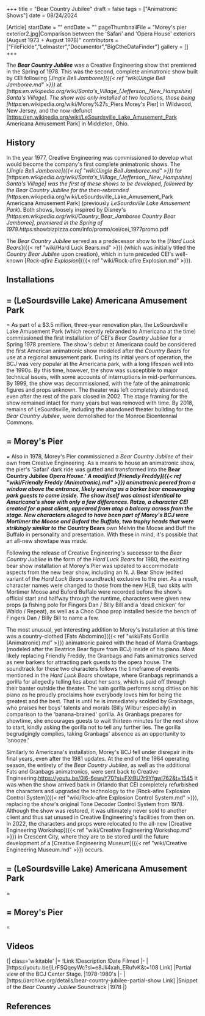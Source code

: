 +++
title = "Bear Country Jubilee"
draft = false
tags = ["Animatronic Shows"]
date = 08/24/2024

[Article]
startDate = ""
endDate = ""
pageThumbnailFile = "Morey's pier exterior2.jpg|Comparison between the 'Safari' and 'Opera House' exteriors (August 1973 + August 1978)"
contributors = ["FileFickle","Lelmaster","Documentor","BigCtheDataFinder"]
gallery = []
+++


The <b><i>Bear Country Jubilee</b></i> was a Creative Engineering show that premiered in the Spring of 1978. This was the second, complete animatronic show built by CEI following <i>[Jingle Bell Jamboree]({{< ref "wiki/Jingle Bell Jamboree.md" >}})</i> at [https:<i>en.wikipedia.org/wiki/Santa's_Village_(Jefferson,_New_Hampshire) Santa's Village]. The show was only installed at two locations, those being [https:</i>en.wikipedia.org/wiki/Morey%27s_Piers Morey's Pier] in Wildwood, New Jersey, and the now-defunct [https://en.wikipedia.org/wiki/LeSourdsville_Lake_Amusement_Park Americana Amusement Park] in Middleton, Ohio.

<h2> History </h2>
In the year 1977, Creative Engineering was commissioned to develop what would become the company's first complete animatronic shows. The <i>[Jingle Bell Jamboree]({{< ref "wiki/Jingle Bell Jamboree.md" >}})</i> for [https:<i>en.wikipedia.org/wiki/Santa's_Village_(Jefferson,_New_Hampshire) Santa's Village] was the first of these shows to be developed, followed by the Bear Country Jubilee for the then-rebranded [https:</i>en.wikipedia.org/wiki/LeSourdsville_Lake_Amusement_Park Americana Amusement Park] (previously <i>LeSourdsville Lake Amusement Park</i>). Both shows, loosely inspired by Disney's <i>[https:<i>en.wikipedia.org/wiki/Country_Bear_Jamboree Country Bear Jamboree]</i>, premiered in the Spring of 1978.<ref>https:</i>showbizpizza.com/info/promo/cei/cei_1977promo.pdf</ref>

The <i>Bear Country Jubilee</i> served as a predecessor show to the [<i>Hard Luck Bears</i>]({{< ref "wiki/Hard Luck Bears.md" >}}) (which was initially titled the <i>Country Bear Jubilee</i> upon creation), which in turn preceded CEI's well-known [<i>Rock-afire Explosion</i>]({{< ref "wiki/Rock-afire Explosion.md" >}}).

<h2> Installations </h2>

<h2>= (LeSourdsville Lake) Americana Amusement Park </h2>=
As part of a $3.5 million, three-year renovation plan, the LeSourdsville Lake Amusement Park (which recently rebranded to Americana at the time) commissioned the first installation of CEI's <i>Bear Country Jubilee</i> for a Spring 1978 premiere. The show's debut at Americana could be considered the first American animatronic show modeled after the <i>Country Bears</i> for use at a regional amusement park. During its initial years of operation, the BCJ was very popular at the Americana park, with a long lifespan well into the 1990s. By this time, however, the show was susceptible to major technical issues, with some accounts of interruptions in mid-performances. By 1999, the show was decommissioned, with the fate of the animatronic figures and props unknown. The theater was left completely abandoned, even after the rest of the park closed in 2002. The stage framing for the show remained intact for many years but was removed with time. By 2018, remains of LeSourdsville, including the abandoned theater building for the <i>Bear Country Jubilee</i>, were demolished for the Monroe Bicentennial Commons.

<h2>= Morey's Pier </h2>=
Also in 1978, Morey's Pier commissioned a <i>Bear Country Jubilee</i> of their own from Creative Engineering. As a means to house an animatronic show, the pier's 'Safari' dark ride was gutted and transformed into the <b>Bear Country Jubilee<i> Opera House.' A modified [Friendly Freddy]({{< ref "wiki/Friendly Freddy (Animatronic).md" >}}) animatronic peered from a window above the entrance, likely serving as a barker bear encouraging park guests to come inside. The show itself was almost identical to Americana's show with only a few differences. Ratzo, a character CEI created for a past client, appeared from atop a balcony across from the stage. New characters alleged to have been part of Morey's BCJ were Mortimer the Moose and Buford the Buffalo, two trophy heads that were strikingly similar to the </i>Country Bears</b> own Melvin the Moose and Buff the Buffalo in personality and presentation. With these in mind, it's possible that an all-new showtape was made.

Following the release of Creative Engineering's successor to the <i>Bear Country Jubilee</i> in the form of the <i>Hard Luck Bears</i> for 1980, the existing bear show installation at Morey's Pier was updated to accommodate aspects from the new bear show, including an N. J. Bear Show (edited variant of the <i>Hard Luck Bears</i> soundtrack) exclusive to the pier. As a result, character names were changed to those from the new HLB, two skits with Mortimer Moose and Buford Buffalo were recorded before the show's official start and halfway through the runtime, characters were given new props (a fishing pole for Fingers Dan / Billy Bill and a 'dead chicken' for Waldo / Repeat), as well as a Choo Choo prop installed beside the bench of Fingers Dan / Billy Bill to name a few. 

The most unusual, yet interesting addition to Morey's installation at this time was a country-clothed [Fats Abdomino]({{< ref "wiki/Fats Gorilla (Animatronic).md" >}}) animatronic paired with the head of Mama Granbags (modeled after the Beatrice Bear figure from BCJ) inside of his piano. Most likely replacing Friendly Freddy, the Granbags and Fats animatronics served as new barkers for attracting park guests to the opera house. The soundtrack for these two characters follows the timeframe of events mentioned in the <i>Hard Luck Bears</i> showtape, where Granbags reprimands a gorilla for allegedly telling lies about her sons, which is paid off through their banter outside the theater. The vain gorilla performs song ditties on his piano as he proudly proclaims how everybody loves him for being the greatest and the best. That is until he is immediately scolded by Granbags, who praises her boys' talents and morals (Billy Wilbur especially) in comparison to the 'banana-brained' gorilla. As Granbags prepares for showtime, she encourages guests to wait thirteen minutes for the next show to start, kindly asking the gorilla not to tell any further lies. The gorilla begrudgingly complies, taking Granbags' absence as an opportunity to 'snooze.'

Similarly to Americana's installation, Morey's BCJ fell under disrepair in its final years, even after the 1981 updates. At the end of the 1984 operating season, the entirety of the <i>Bear Country Jubilee</i>, as well as the additional Fats and Granbags animatronics, were sent back to Creative Engineering.<ref>https://youtu.be/0l6-6ewuY70?si=FXtBU7r9Yfgwl762&t=1545</ref> It was when the show arrived back in Orlando that CEI completely refurbished the characters and upgraded the technology to the [Rock-afire Explosion Control System]({{< ref "wiki/Rock-afire Explosion Control System.md" >}}), replacing the show's original Tone Decoder Control System from 1978. Although the show was restored, it was ultimately never sold to another client and thus sat unused in Creative Engineering's facilities from then on. In 2022, the characters and props were relocated to the all-new [Creative Engineering Workshop]({{< ref "wiki/Creative Engineering Workshop.md" >}}) in Crescent City, where they are to be stored until the future development of a [Creative Engineering Museum]({{< ref "wiki/Creative Engineering Museum.md" >}}) occurs.



<h2>= (LeSourdsville Lake) Americana Amusement Park </h2>=


<h2>= Morey's Pier </h2>=


<h2> Videos </h2>
{| class='wikitable'
|+
!Link
!Description
!Date Filmed
|-
|[https://youtu.be/jLrFSQqeyWc?si=e8Jli4xah_ERufvK&t=108 Link]
|Partial view of the BCJ Center Stage.
|1978-1980's
|-
|[https://archive.org/details/bear-country-jubilee-partial-show Link]
|Snippet of the <i>Bear Country Jubilee</i> Soundtrack
|1978
|}

<h2> References </h2>
<references />